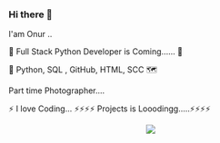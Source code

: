 ### Hi there 👋 

I'am Onur .. 

🌱 Full Stack Python Developer is Coming...... 🌱





🌻 Python, SQL ,   GitHub,   HTML,   SCC 🗺️

   Part time Photographer.... 
  

⚡ I love Coding...
⚡⚡⚡⚡  Projects is Looodingg.....⚡⚡⚡⚡

<p align="center"> <img src="https://github.com/mayankchaudhary26/Cool-Readme-ideas/blob/master/data/night%20code.gif" />
<img align="center" 
  
 
     

     
   












